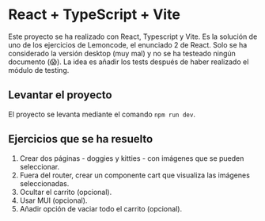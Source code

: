 # React + TypeScript + Vite

Este proyecto se ha realizado con React, Typescript y Vite. Es la solución de uno de los ejercicios de Lemoncode, el enunciado 2 de React. Solo se ha considerado la versión desktop (muy mal) y no se ha testeado ningún documento (😱). La idea es añadir los tests después de haber realizado el módulo de testing.

## Levantar el proyecto

El proyecto se levanta mediante el comando `npm run dev`.

## Ejercicios que se ha resuelto

1. Crear dos páginas - doggies y kitties - con imágenes que se pueden seleccionar.
2. Fuera del router, crear un componente cart que visualiza las imágenes seleccionadas.
3. Ocultar el carrito (opcional).
4. Usar MUI (opcional).
5. Añadir opción de vaciar todo el carrito (opcional).
